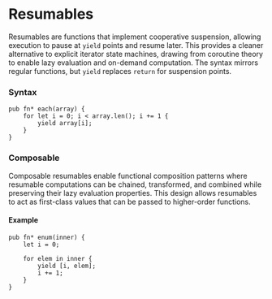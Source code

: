 # Resumables

Resumables are functions that implement cooperative suspension, allowing execution to pause at `yield` points and resume later. This provides a cleaner alternative to explicit iterator state machines, drawing from coroutine theory to enable lazy evaluation and on-demand computation. The syntax mirrors regular functions, but `yield` replaces `return` for suspension points.

### Syntax

```
pub fn* each(array) {
    for let i = 0; i < array.len(); i += 1 {
        yield array[i];
    }
}
```

### Composable

Composable resumables enable functional composition patterns where resumable computations can be chained, transformed, and combined while preserving their lazy evaluation properties. This design allows resumables to act as first-class values that can be passed to higher-order functions.

#### Example

```
pub fn* enum(inner) {
    let i = 0;
    
    for elem in inner {
        yield [i, elem];
        i += 1;
    } 
}
```
